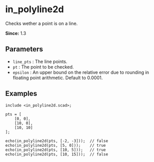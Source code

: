 # in_polyline2d

Checks wether a point is on a line.

**Since:** 1.3

## Parameters

- `line_pts` : The line points.
- `pt` : The point to be checked.
- `epsilon` : An upper bound on the relative error due to rounding in floating point arithmetic. Default to 0.0001.

## Examples

    include <in_polyline2d.scad>;

    pts = [
        [0, 0],
        [10, 0],
        [10, 10]
    ];

    echo(in_polyline2d(pts, [-2, -3]));  // false
    echo(in_polyline2d(pts, [5, 0]));    // true
    echo(in_polyline2d(pts, [10, 5]));   // true
    echo(in_polyline2d(pts, [10, 15]));  // false